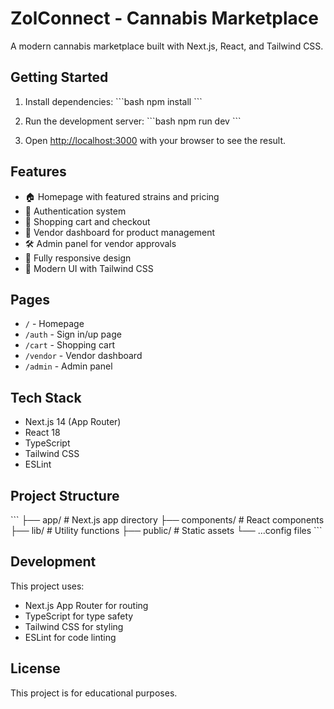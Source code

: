 # ZolConnect - Cannabis Marketplace

A modern cannabis marketplace built with Next.js, React, and Tailwind CSS.

## Getting Started

1. Install dependencies:
\`\`\`bash
npm install
\`\`\`

2. Run the development server:
\`\`\`bash
npm run dev
\`\`\`

3. Open [http://localhost:3000](http://localhost:3000) with your browser to see the result.

## Features

- 🏠 Homepage with featured strains and pricing
- 🔐 Authentication system
- 🛒 Shopping cart and checkout
- 👤 Vendor dashboard for product management
- 🛠️ Admin panel for vendor approvals
- 📱 Fully responsive design
- 🎨 Modern UI with Tailwind CSS

## Pages

- `/` - Homepage
- `/auth` - Sign in/up page
- `/cart` - Shopping cart
- `/vendor` - Vendor dashboard
- `/admin` - Admin panel

## Tech Stack

- Next.js 14 (App Router)
- React 18
- TypeScript
- Tailwind CSS
- ESLint

## Project Structure

\`\`\`
├── app/                 # Next.js app directory
├── components/          # React components
├── lib/                # Utility functions
├── public/             # Static assets
└── ...config files
\`\`\`

## Development

This project uses:
- Next.js App Router for routing
- TypeScript for type safety
- Tailwind CSS for styling
- ESLint for code linting

## License

This project is for educational purposes.
